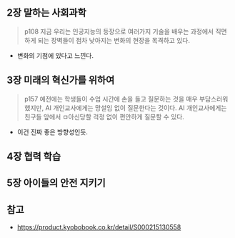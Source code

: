 
## 2장 말하는 사회과학

> p108
> 지금 우리는 인공지능의 등장으로 여러가지 기술을 배우는 과정에서 직면하게 되는 장벽들이 점차 낮아지는 변화의 현장을 목격하고 있다.

- 변화의 기점에 있다고 느낀다.

## 3장 미래의 혁신가를 위하여

>p157
>예전에는 학생들이 수업 시간에 손을 들고 질문하는 것을 매우 부담스러워했지만, AI 개인교사에게는 망설임 없이 질문한다는 것이다.
>AI 개인교사에게는 친구들 앞에서 ㅁ아신당할 걱정 없이 편안하게 질문할 수 있다.

- 이건 진짜 좋은 방향성인듯.

## 4장 협력 학습

## 5장 아이들의 안전 지키기


## 참고
- https://product.kyobobook.co.kr/detail/S000215130558
